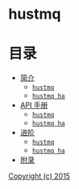 hustmq
==

目录
==

* [简介](intro/index.md)
    * [`hustmq`](intro/hustmq.md)
    * [`hustmq ha`](intro/ha.md)
* [API 手册](api/index.md)
    * [`hustmq`](api/hustmq.md)
    * [`hustmq ha`](api/ha.md)
* [进阶](advanced/index.md)
    * [`hustmq`](advanced/hustmq/index.md)
    * [`hustmq ha`](advanced/ha/index.md)
* [附录](appendix/index.md)

[Copyright (c) 2015](https://opensource.org/licenses/MIT)
